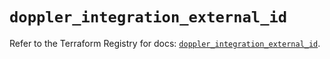 # `doppler_integration_external_id`

Refer to the Terraform Registry for docs: [`doppler_integration_external_id`](https://registry.terraform.io/providers/dopplerhq/doppler/1.21.0/docs/resources/integration_external_id).
